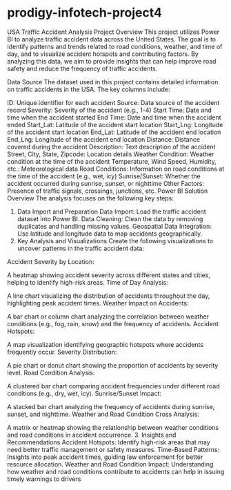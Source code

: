 # prodigy-infotech-project4
USA Traffic Accident Analysis
Project Overview
This project utilizes Power BI to analyze traffic accident data across the United States. The goal is to identify patterns and trends related to road conditions, weather, and time of day, and to visualize accident hotspots and contributing factors. By analyzing this data, we aim to provide insights that can help improve road safety and reduce the frequency of traffic accidents.

Data Source
The dataset used in this project contains detailed information on traffic accidents in the USA. The key columns include:

ID: Unique identifier for each accident
Source: Data source of the accident record
Severity: Severity of the accident (e.g., 1-4)
Start Time: Date and time when the accident started
End Time: Date and time when the accident ended
Start_Lat: Latitude of the accident start location
Start_Lng: Longitude of the accident start location
End_Lat: Latitude of the accident end location
End_Lng: Longitude of the accident end location
Distance: Distance covered during the accident
Description: Text description of the accident
Street, City, State, Zipcode: Location details
Weather Condition: Weather condition at the time of the accident
Temperature, Wind Speed, Humidity, etc.: Meteorological data
Road Conditions: Information on road conditions at the time of the accident (e.g., wet, icy)
Sunrise/Sunset: Whether the accident occurred during sunrise, sunset, or nighttime
Other Factors: Presence of traffic signals, crossings, junctions, etc.
Power BI Solution Overview
The analysis focuses on the following key steps:

1. Data Import and Preparation
Data Import: Load the traffic accident dataset into Power BI.
Data Cleaning: Clean the data by removing duplicates and handling missing values.
Geospatial Data Integration: Use latitude and longitude data to map accidents geographically.
2. Key Analysis and Visualizations
Create the following visualizations to uncover patterns in the traffic accident data:

Accident Severity by Location:

A heatmap showing accident severity across different states and cities, helping to identify high-risk areas.
Time of Day Analysis:

A line chart visualizing the distribution of accidents throughout the day, highlighting peak accident times.
Weather Impact on Accidents:

A bar chart or column chart analyzing the correlation between weather conditions (e.g., fog, rain, snow) and the frequency of accidents.
Accident Hotspots:

A map visualization identifying geographic hotspots where accidents frequently occur.
Severity Distribution:

A pie chart or donut chart showing the proportion of accidents by severity level.
Road Condition Analysis:

A clustered bar chart comparing accident frequencies under different road conditions (e.g., dry, wet, icy).
Sunrise/Sunset Impact:

A stacked bar chart analyzing the frequency of accidents during sunrise, sunset, and nighttime.
Weather and Road Condition Cross Analysis:

A matrix or heatmap showing the relationship between weather conditions and road conditions in accident occurrence.
3. Insights and Recommendations
Accident Hotspots: Identify high-risk areas that may need better traffic management or safety measures.
Time-Based Patterns: Insights into peak accident times, guiding law enforcement for better resource allocation.
Weather and Road Condition Impact: Understanding how weather and road conditions contribute to accidents can help in issuing timely warnings to drivers

